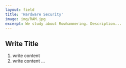 ```yaml
---
layout: field
title: 'Hardware Security'
image: img/RAM.jpg
excerpt: We study about Rowhammering. Description...
---
```


## Write Title

1. write content
2. write content
   ...
